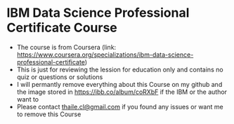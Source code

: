 # IBM Data Science Professional Certificate Course  
 - The course is from Coursera (link: https://www.coursera.org/specializations/ibm-data-science-professional-certificate)  
 - This is just for reviewing the lession for education only and contains no quiz or questions or solutions   
 - I will permantly remove everything about this Course on my github and the image stored in https://ibb.co/album/coRXbF if the IBM or the author want to  
 - Please contact thaile.cl@gmail.com if you found any issues or want me to remove this Course  
